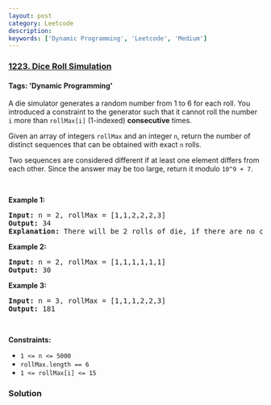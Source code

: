 ```yaml
---
layout: post
category: Leetcode
description: 
keywords: ['Dynamic Programming', 'Leetcode', 'Medium']
---
```

### [1223. Dice Roll Simulation](https://leetcode.com/problems/dice-roll-simulation)

#### Tags: 'Dynamic Programming'

<div class="content__u3I1 question-content__JfgR"><div><p>A die simulator generates a random number from 1 to 6 for each roll. You introduced a constraint to the generator such that it cannot roll the number <code>i</code> more than <code>rollMax[i]</code> (1-indexed) <strong>consecutive</strong> times. </p>
<p>Given an array of integers <code>rollMax</code> and an integer <code>n</code>, return the number of distinct sequences that can be obtained with exact <code>n</code> rolls.</p>
<p>Two sequences are considered different if at least one element differs from each other. Since the answer may be too large, return it modulo <code>10^9 + 7</code>.</p>
<p> </p>
<p><strong>Example 1:</strong></p>
<pre><strong>Input:</strong> n = 2, rollMax = [1,1,2,2,2,3]
<strong>Output:</strong> 34
<strong>Explanation:</strong> There will be 2 rolls of die, if there are no constraints on the die, there are 6 * 6 = 36 possible combinations. In this case, looking at rollMax array, the numbers 1 and 2 appear at most once consecutively, therefore sequences (1,1) and (2,2) cannot occur, so the final answer is 36-2 = 34.
</pre>
<p><strong>Example 2:</strong></p>
<pre><strong>Input:</strong> n = 2, rollMax = [1,1,1,1,1,1]
<strong>Output:</strong> 30
</pre>
<p><strong>Example 3:</strong></p>
<pre><strong>Input:</strong> n = 3, rollMax = [1,1,1,2,2,3]
<strong>Output:</strong> 181
</pre>
<p> </p>
<p><strong>Constraints:</strong></p>
<ul>
<li><code>1 &lt;= n &lt;= 5000</code></li>
<li><code>rollMax.length == 6</code></li>
<li><code>1 &lt;= rollMax[i] &lt;= 15</code></li>
</ul>
</div></div>

### Solution
